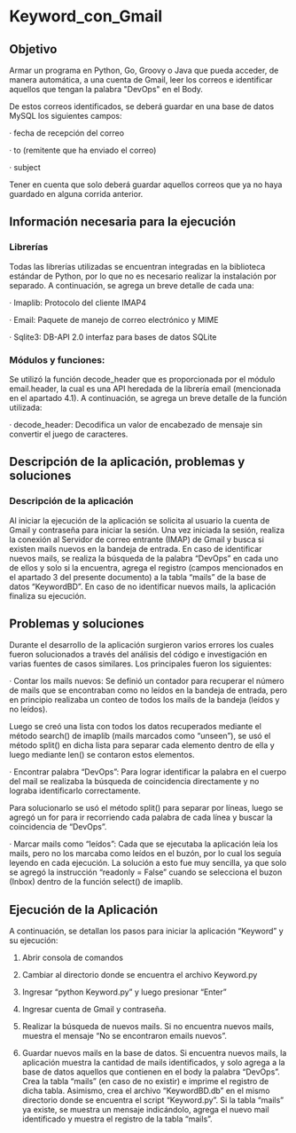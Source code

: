 # Keyword_con_Gmail
## Objetivo
Armar un programa en Python, Go, Groovy o Java que pueda acceder, de manera automática, a una cuenta de Gmail, leer los correos e identificar aquellos que tengan la palabra "DevOps" en el Body.

De estos correos identificados, se deberá guardar en una base de datos MySQL los siguientes campos:

· fecha de recepción del correo

· to (remitente que ha enviado el correo)

· subject

Tener en cuenta que solo deberá guardar aquellos correos que ya no haya guardado en alguna corrida anterior.
## Información necesaria para la ejecución
### Librerías

Todas las librerías utilizadas se encuentran integradas en la biblioteca estándar de Python, por lo que no es necesario realizar la instalación por separado. A continuación, se agrega un breve detalle de cada una:

· Imaplib: Protocolo del cliente IMAP4

· Email: Paquete de manejo de correo electrónico y MIME

· Sqlite3: DB-API 2.0 interfaz para bases de datos SQLite

### Módulos y funciones:
Se utilizó la función decode_header que es proporcionada por el módulo email.header, la cual es una API heredada de la librería email (mencionada en el apartado 4.1). A continuación, se agrega un breve detalle de la función utilizada:

· decode_header: Decodifica un valor de encabezado de mensaje sin convertir el juego de caracteres.
## Descripción de la aplicación, problemas y soluciones
### Descripción de la aplicación
Al iniciar la ejecución de la aplicación se solicita al usuario la cuenta de Gmail y contraseña para iniciar la sesión. Una vez iniciada la sesión, realiza la conexión al Servidor de correo entrante (IMAP) de Gmail y busca si existen mails nuevos en la bandeja de entrada.
En caso de identificar nuevos mails, se realiza la búsqueda de la palabra “DevOps” en cada uno de ellos y solo si la encuentra, agrega el registro (campos mencionados en el apartado 3 del presente documento) a la tabla “mails” de la base de datos “KeywordBD”.
En caso de no identificar nuevos mails, la aplicación finaliza su ejecución.

## Problemas y soluciones

Durante el desarrollo de la aplicación surgieron varios errores los cuales fueron solucionados a través del análisis del código e investigación en varias fuentes de casos similares. Los principales fueron los siguientes:

· Contar los mails nuevos: Se definió un contador para recuperar el número de mails que se encontraban como no leídos en la bandeja de entrada, pero en principio realizaba un conteo de todos los mails de la bandeja (leídos y no leídos).

Luego se creó una lista con todos los datos recuperados mediante el método search() de imaplib (mails marcados como “unseen”), se usó el método split() en dicha lista para separar cada elemento dentro de ella y luego mediante len() se contaron estos elementos.

· Encontrar palabra “DevOps”: Para lograr identificar la palabra en el cuerpo del mail se realizaba la búsqueda de coincidencia directamente y no lograba identificarlo correctamente.

Para solucionarlo se usó el método split() para separar por líneas, luego se agregó un for para ir recorriendo cada palabra de cada línea y buscar la coincidencia de “DevOps”.

· Marcar mails como “leídos”: Cada que se ejecutaba la aplicación leía los mails, pero no los marcaba como leídos en el buzón, por lo cual los seguía leyendo en cada ejecución. La solución a esto fue muy sencilla, ya que solo se agregó la instrucción “readonly = False” cuando se selecciona el buzon (Inbox) dentro de la función select() de imaplib.

## Ejecución de la Aplicación

A continuación, se detallan los pasos para iniciar la aplicación “Keyword” y su ejecución:

1. Abrir consola de comandos

2. Cambiar al directorio donde se encuentra el archivo Keyword.py

3. Ingresar “python Keyword.py” y luego presionar “Enter”

4. Ingresar cuenta de Gmail y contraseña.

5. Realizar la búsqueda de nuevos mails. Si no encuentra nuevos mails, muestra el mensaje “No se encontraron emails nuevos”.

6. Guardar nuevos mails en la base de datos. 
Si encuentra nuevos mails, la aplicación muestra la cantidad de mails identificados, y solo agrega a la base de datos aquellos que contienen en el body la palabra “DevOps”. Crea la tabla “mails” (en caso de no existir) e imprime el registro de dicha tabla.
Asimismo, crea el archivo “KeywordBD.db” en el mismo directorio donde se encuentra el script “Keyword.py”.
Si la tabla “mails” ya existe, se muestra un mensaje indicándolo, agrega el nuevo mail identificado y muestra el registro de la tabla “mails”.


